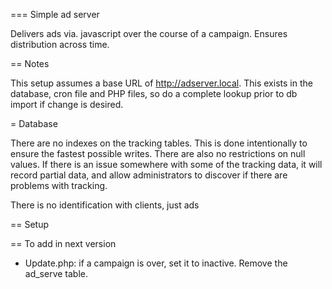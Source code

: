 === Simple ad server

Delivers ads via. javascript over the course of a campaign. 
Ensures distribution across time.

== Notes

This setup assumes a base URL of http://adserver.local. This exists in the database, cron file and PHP files, so do a complete lookup prior to db import if change is desired.

= Database

There are no indexes on the tracking tables. This is done intentionally to ensure the fastest possible writes.
There are also no restrictions on null values. If there is an issue somewhere with some of the tracking data, it will record partial data, and allow administrators to discover if there are problems with tracking.

There is no identification with clients, just ads

== Setup

== To add in next version

- Update.php: if a campaign is over, set it to inactive. Remove the ad_serve table.
